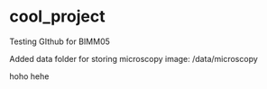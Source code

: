 # cool_project
Testing GIthub for BIMM05

Added data folder for storing microscopy image: /data/microscopy

hoho hehe
